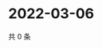 # 2022-03-06

共 0 条

<!-- BEGIN WEIBO -->
<!-- 最后更新时间 Sun Mar 06 2022 05:10:32 GMT+0800 (China Standard Time) -->

<!-- END WEIBO -->

